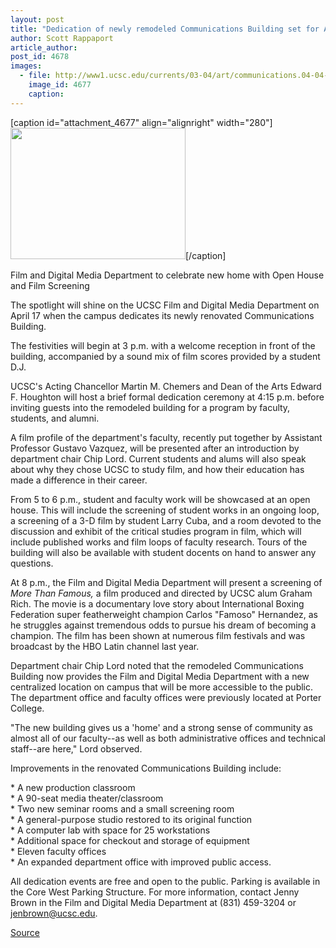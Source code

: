 ```yaml
---
layout: post
title: "Dedication of newly remodeled Communications Building set for April 17"
author: Scott Rappaport
article_author: 
post_id: 4678
images:
  - file: http://www1.ucsc.edu/currents/03-04/art/communications.04-04-12.280.jpg
    image_id: 4677
    caption: 
---
```


[caption id="attachment_4677" align="alignright" width="280"]<a href="http://dev-ucsc-news.pantheonsite.io/wp-content/uploads/2004/04/communications.04-04-12.280.jpg"><img class="size-full wp-image-4677" src="http://dev-ucsc-news.pantheonsite.io/wp-content/uploads/2004/04/communications.04-04-12.280.jpg" alt="" width="280" height="210" /></a>[/caption]
<p class="sectionheadblack">
  Film and Digital Media Department to celebrate new home with Open House and Film Screening
</p>
<p>
  The spotlight will shine on the UCSC Film and Digital Media Department on April 17 when the campus dedicates its newly renovated Communications Building.<br>
</p>
<p>
  The festivities will begin at 3 p.m. with a welcome reception in front of the building, accompanied by a sound mix of film scores provided by a student D.J.
</p>
<p>
  UCSC's Acting Chancellor Martin M. Chemers and Dean of the Arts Edward F. Houghton will host a brief formal dedication ceremony at 4:15 p.m. before inviting guests into the remodeled building for a program by faculty, students, and alumni.<br>
</p>
<p>
  A film profile of the department's faculty, recently put together by Assistant Professor Gustavo Vazquez, will be presented after an introduction by department chair Chip Lord. Current students and alums will also speak about why they chose UCSC to study film, and how their education has made a difference in their career.<br>
</p>
<p>
  From 5 to 6 p.m., student and faculty work will be showcased at an open house. This will include the screening of student works in an ongoing loop, a screening of a 3-D film by student Larry Cuba, and a room devoted to the discussion and exhibit of the critical studies program in film, which will include published works and film loops of faculty research. Tours of the building will also be available with student docents on hand to answer any questions.<br>
</p>
<p>
  At 8 p.m., the Film and Digital Media Department will present a screening of <i>More Than Famous,</i> a film produced and directed by UCSC alum Graham Rich. The movie is a documentary love story about International Boxing Federation super featherweight champion Carlos "Famoso" Hernandez, as he struggles against tremendous odds to pursue his dream of becoming a champion. The film has been shown at numerous film festivals and was broadcast by the HBO Latin channel last year.<br>
</p>
<p>
  Department chair Chip Lord noted that the remodeled Communications Building now provides the Film and Digital Media Department with a new centralized location on campus that will be more accessible to the public. The department office and faculty offices were previously located at Porter College.<br>
</p>
<p>
  "The new building gives us a 'home' and a strong sense of community as almost all of our faculty--as well as both administrative offices and technical staff--are here," Lord observed.<br>
</p>
<p>
  Improvements in the renovated Communications Building include:<br>
</p>
<p>
  * A new production classroom<br>
  * A 90-seat media theater/classroom<br>
  * Two new seminar rooms and a small screening room<br>
  * A general-purpose studio restored to its original function<br>
  * A computer lab with space for 25 workstations<br>
  * Additional space for checkout and storage of equipment<br>
  * Eleven faculty offices<br>
  * An expanded department office with improved public access.<br>
</p>
<p>
  All dedication events are free and open to the public. Parking is available in the Core West Parking Structure. For more information, contact Jenny Brown in the Film and Digital Media Department at (831) 459-3204 or <a href="jenbrown@ucsc.edu">jenbrown@ucsc.edu</a>.<br>
</p>
<p><a href="http://www1.ucsc.edu/currents/03-04/04-12/communications.html" title="Permalink to communications">Source</a></p>
